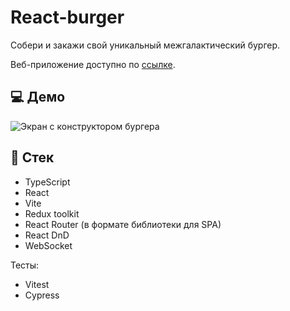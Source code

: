 # React-burger

Собери и закажи свой уникальный межгалактический бургер.

Веб-приложение доступно по [ссылке](https://burger.flexkode.ru).

## 💻 Демо

![Экран с конструктором бургера](./images/demo.png)

## 🔨 Стек

- TypeScript
- React
- Vite
- Redux toolkit
- React Router (в формате библиотеки для SPA)
- React DnD
- WebSocket

Тесты:
- Vitest
- Cypress
